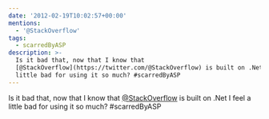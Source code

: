 ```yaml
---
date: '2012-02-19T10:02:57+00:00'
mentions:
  - '@StackOverflow'
tags:
  - scarredByASP
description: >-
  Is it bad that, now that I know that
  [@StackOverflow](https://twitter.com/@StackOverflow) is built on .Net I feel a
  little bad for using it so much? #scarredByASP
---
```

Is it bad that, now that I know that [@StackOverflow](https://twitter.com/@StackOverflow) is built on .Net I feel a little bad for using it so much? #scarredByASP
